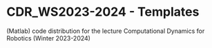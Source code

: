 # CDR_WS2023-2024 - Templates

(Matlab) code distribution for the lecture Computational Dynamics for Robotics (Winter 2023-2024)

